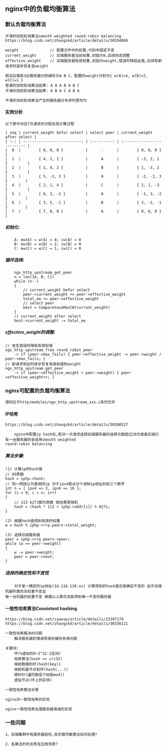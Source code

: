 
## nginx中的负载均衡算法
### 默认负载均衡算法
    平滑的加权轮询算法smooth weighted round-robin balancing
    https://blog.csdn.net/zhangskd/article/details/50194069

    weight              // 配置文件中的权重,代码中固定不变
    current_weight      // 后端服务器当前权重,初始为0,后续同态调整
    effective_weight    // 后端服务器有效权重,初始为weight,错误时降低此值,后续有新请求时逐步恢复至weight

    假设后端有3台服务器分别编号为A B C，配置的weight分别为{ w(A)=4, w(B)=2, w(C)=1 }
    普通的加权轮询算法结果: A A A B A B C
    平滑的加权轮询算法结果: A B A C A B A

    平滑的加权轮询算法产生的服务器分布序列更均匀

#### 实例分析
    以下表中对应7次请求的分配及其计算过程

    | seq | current_weight befor select | select peer | current_weight after select | 
    | :-: | :-------------------------: | :---------: | :-------------------------: |
    |  0  |        { 0, 0, 0 }          |      -      |        { 0, 0, 0 }          |
    |  1  |        { 4, 2, 1 }          |      A      |        { -3, 2, 1 }         |
    |  2  |        { 1, 4, 2 }          |      B      |        { 1, -3, 2 }         |
    |  3  |        { 5, -1, 3 }         |      A      |        { -2, -1, 3 }        |
    |  4  |        { 2, 1, 4 }          |      C      |        { 2, 1, -3 }         |
    |  5  |        { 6, 3, -2 }         |      A      |        { -1, 3, -2 }        |
    |  6  |        { 3, 5, -1 }         |      B      |        { 3, -2, -1 }        |
    |  7  |        { 7, 0, 0 }          |      A      |        { 0, 0, 0 }          |

##### 初始化:
        A: ew(A) = w(A) = 4; cw(A) = 0
        B: ew(B) = w(B) = 2; cw(B) = 0
        C: ew(C) = w(C) = 1; cw(C) = 0
    
##### 循环选择:   
        ngx_http_upstream_get_peer
        n = len({A, B, C})
        while (n--)
        {
            // current_weight befor select
            peer->current_weight += peer->effective_weight
            total_ew += peer->effective_weight
            // select peer
            best = CompareSaveMaxCW(current_weight)
        }
        // current_weight after select
        best->current_weight -= total_ew 
    
##### effective_weight的调整:
    // 发生错误时降低有效权值
    ngx_http_upstream_free_round_robin_peer
        -> if (peer->max_fails) { peer->effective_weight -= peer->weight / peer->max_fails; }
    // 新请求到达时逐步恢复有效权值到weight
    ngx_http_upstream_get_peer
        -> if (peer->effective_weight < peer->weight) { peer->effective_weight++; }

### nginx可配置的负载均衡算法
    源码位于http/modules/ngx_http_upstream_xxx.c系列文件

#### IP哈希
    https://blog.csdn.net/zhangskd/article/details/50208527

        nginx中配置ip hash后,若对一次请求选择后端服务器时选择次数超过20次或者后端只有一台服务器则会采用smooth weighted 
    round-robin balancing

##### 算法步骤:
    (1) 计算ip的hash值
    // 89质数
    hash = iphp->hash; 
    // 同一网段认为是相同ip 对于ipv4取点分十进制ip地址的前三个数字
    int n = { ipv4 => 3, ipv6 => 16 };
    for (i = 0; i < n; i++) 
    {
        // 113 6271都为质数 使结果更随机
        hash = (hash * 113 + iphp->addr[i]) % 6271;
    }

    (2) 根据hash值得到有效的权重
    w = hash % iphp->rrp.peers->total_weight;
    
    (3) 选择后端服务器
    peer = iphp->rrp.peers->peer;
    while (w >= peer->weight) 
    {
        w -= peer->weight;
        peer = peer->next;
    } 

##### 选择的确定性和不变性
        对于某一确定的ip地址(14.116.139.xx) 计算得到的hash值总是确定不变的 由于后端机器列表的总权重不变且
    每一台机器的权重不变 根据以上算式总能得到唯一不变的服务器

#### 一致性哈希算法Consistent hashing
    https://blog.csdn.net/cywosp/article/details/23397179
    https://blog.csdn.net/zhangskd/article/details/50256111
    
    一致性哈希解决的问题
        解决服务器的增减带来的缓存失效问题

    关键词:
        环(%虚拟的0~2^32-1空间)
        哈希算法(hash => crc32)
        映射数据到环(hash(key))
        映射机器节点到环(hash(...))
        顺时针(遍历数组下标取mod))
        虚拟节点(环上的实体)

    一致性哈希算法步骤

    nginx对一致性哈希的实现

    nginx一致性哈希处理服务器增减的实现

### 一些问题
    1、后端集群中有服务器宕机,各负载均衡算法如何处理?

    2、各算法的优劣势及应用场景?
    